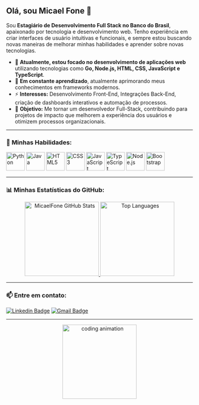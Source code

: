  ## Olá, sou Micael Fone 👋

Sou **Estagiário de Desenvolvimento Full Stack no Banco do Brasil**, apaixonado por tecnologia e desenvolvimento web. Tenho experiência em criar interfaces de usuário intuitivas e funcionais, e sempre estou buscando novas maneiras de melhorar minhas habilidades e aprender sobre novas tecnologias.

- 🔭 **Atualmente, estou focado no desenvolvimento de aplicações web** utilizando tecnologias como **Go, Node.js, HTML, CSS, JavaScript e TypeScript**.
- 🌱 **Em constante aprendizado**, atualmente aprimorando meus conhecimentos em frameworks modernos.
- ⚡ **Interesses:** Desenvolvimento Front-End, Integrações Back-End, criação de dashboards interativos e automação de processos.
- 🎯 **Objetivo:** Me tornar um desenvolvedor Full-Stack, contribuindo para projetos de impacto que melhorem a experiência dos usuários e otimizem processos organizacionais.

---

### 🔧 **Minhas Habilidades:**
<div style="display: inline-block">
  <img src="https://cdn.jsdelivr.net/gh/devicons/devicon/icons/python/python-original-wordmark.svg" height=50 width=50 alt="Python">
  <img src="https://cdn.jsdelivr.net/gh/devicons/devicon/icons/java/java-original-wordmark.svg" height=50 width=50 alt="Java">
  <img src="https://cdn.jsdelivr.net/gh/devicons/devicon/icons/html5/html5-original.svg" height=50 width=50 alt="HTML5">
  <img src="https://cdn.jsdelivr.net/gh/devicons/devicon/icons/css3/css3-original-wordmark.svg" height=50 width=50 alt="CSS3">
  <img src="https://cdn.jsdelivr.net/gh/devicons/devicon/icons/javascript/javascript-original.svg" height=50 width=50 alt="JavaScript">
  <img src="https://cdn.jsdelivr.net/gh/devicons/devicon/icons/typescript/typescript-original.svg" height=50 width=50 alt="TypeScript">
  <img src="https://cdn.jsdelivr.net/gh/devicons/devicon/icons/nodejs/nodejs-original-wordmark.svg" height=50 width=50 alt="Node.js">
  <img src="https://cdn.jsdelivr.net/gh/devicons/devicon/icons/bootstrap/bootstrap-plain-wordmark.svg" height=50 width=50 alt="Bootstrap">
</div>

---

### 📊 **Minhas Estatísticas do GitHub:**
<div align="center">
  <a href="https://github.com/MicaelFone/github-readme-stats">
    <img height=200 src="https://github-readme-stats.vercel.app/api?username=MicaelFone&show_icons=true&theme=radical" alt="MicaelFone GitHub Stats" />
  </a>
  <a href="https://github.com/MicaelFone/github-readme-stats">
    <img height=200 src="https://github-readme-stats.vercel.app/api/top-langs?username=MicaelFone&layout=compact&langs_count=8&card_width=320&theme=radical" alt="Top Languages" />
  </a>
</div>

---

### 📫 **Entre em contato:**
[![Linkedin Badge](https://img.shields.io/badge/-MicaelFone-blue?style=flat-square&logo=Linkedin&logoColor=white&link=https://www.linkedin.com/in/micael-fone/)](https://www.linkedin.com/in/micael-fone/) 
[![Gmail Badge](https://img.shields.io/badge/-micaelfone0@gmail.com-c14438?style=flat-square&logo=Gmail&logoColor=white&link=mailto:micaelfone0@gmail.com)](mailto:micaelfone0@gmail.com)


---
 
<div align="center">
  <img src="https://media.giphy.com/media/L1R1tvI9svkIWwpVYr/giphy.gif" height=200 alt="coding animation">
</div>

